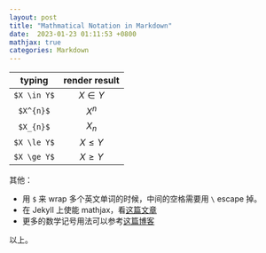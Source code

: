 ```yaml
---
layout: post
title: "Mathmatical Notation in Markdown"
date:  2023-01-23 01:11:53 +0800
mathjax: true
categories: Markdown
---
```


| typing | render result |
| :---:  | :---:   |
| `$X \in Y$` | $X \in Y$ |
| `$X^{n}$` | $X^{n}$ |
| `$X_{n}$` | $X_{n}$ |
| `$X \le Y$` | $X \le Y$ |
| `$X \ge Y$` | $X \ge Y$ |

其他：
- 用 `$` 来 wrap 多个英文单词的时候，中间的空格需要用 `\` escape 掉。
- 在 Jekyll 上使能 mathjax，看[这篇文章](https://sgeos.github.io/github/jekyll/2016/08/21/adding_mathjax_to_a_jekyll_github_pages_blog.html#disqus_thread)
- 更多的数学记号用法可以参考[这篇博客](https://rpruim.github.io/s341/S19/from-class/MathinRmd.html#:~:text=Math%20inside%20RMarkdown,10n%3D1n2.)

以上。
